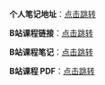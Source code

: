 **个人笔记地址**：[点击跳转](/md/初学vue.md)

**B站课程链接**：[点击跳转](https://www.bilibili.com/video/BV1Rs4y127j8)

**B站课程笔记**：[点击跳转](/md/Vue3.md)

**B站课程 PDF**：[点击跳转](/md/Vue3.pdf)